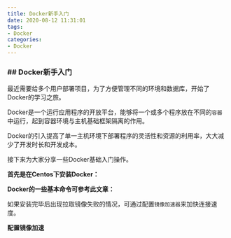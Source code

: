 ```yaml
---
title: Docker新手入门
date: 2020-08-12 11:31:01
tags:
- Docker
categories:
- Docker
---
```


### ## Docker新手入门

最近需要给多个用户部署项目，为了方便管理不同的环境和数据库，开始了Docker的学习之旅。

<!--more-->

Docker是一个运行应用程序的开放平台，能够将一个或多个程序放在不同的`容器`中运行，起到容器环境与主机基础框架隔离的作用。

Docker的引入提高了单一主机环境下部署程序的灵活性和资源的利用率，大大减少了开发时长和开发成本。

接下来为大家分享一些Docker基础入门操作。

**首先是在Centos下安装Docker：**

**Docker的一些基本命令可参考此文章：**

如果安装完毕后出现拉取镜像失败的情况，可通过配置`镜像加速器`来加快连接速度。

**配置镜像加速**



